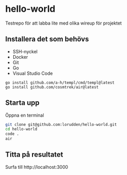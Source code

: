 # hello-world

Testrepo för att labba lite med olika wireup för projektet

## Installera det som behövs

* SSH-nyckel
* Docker
* Git
* Go
* Visual Studio Code

```
go install github.com/a-h/templ/cmd/templ@latest
go install github.com/cosmtrek/air@latest
```

## Starta upp

Öppna en terminal

```bash
git clone git@github.com:lorudden/hello-world.git
cd hello-world
code .
air
```

## Titta på resultatet

Surfa till http://localhost:3000
